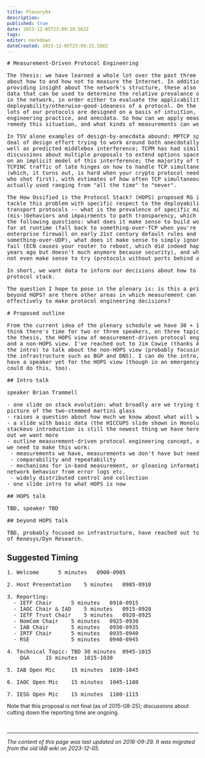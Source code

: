 ```yaml
---
title: Plenary94
description: 
published: true
date: 2023-12-05T23:09:19.562Z
tags: 
editor: markdown
dateCreated: 2023-12-05T23:09:15.588Z
---
```


<pre>
# Measurement-Driven Protocol Engineering

The thesis: we have learned a whole lot over the past three decades 
about how to and how not to measure the Internet. In addition to 
providing insight about the network's structure, these also generate 
data that can be used to determine the relative prevalance of behaviors 
in the network, in order either to evaluate the applicability/
deployability/otherwise-good-ideaness of a protocol. On the other hand, 
lots of our protocols are designed on a basis of intuition, good 
engineering practice, and anecdata. So how can we apply measurement to 
remedy this situation, and what kinds of measurements can we lean on?

In TSV alone examples of design-by-anecdata abound: MPTCP spent a great 
deal of design effort trying to work around both anecdotally-observed as 
well as predicted middlebox interference; TCPM has had similar 
discussions about multiple proposals to extend options space each built 
on an implicit model of this interference; the majority of the technical 
TCPINC traffic of late hinges on how to handle TCP simultaneous open 
(which, it turns out, is hard when your crypto protocol needs to know 
who shot first), with estimates of how often TCP simultaneous open is 
actually used ranging from "all the time" to "never".

The How Ossified is the Protocol Stack? (HOPS) proposed RG is looking to 
tackle this problem with specific respect to the deployability of new 
transport protocols -- what is the prevalence of specific middlebox 
(mis-)behaviors and impairments to path transparency, which turns into 
the following questions: what does it make sense to build workarounds 
for at runtime (fall back to something-over-TCP when you're inside an 
enterprise firewall on early 21st century default rules and blocks 
something-over-UDP), what does it make sense to simply ignore and let 
fail (ECN causes your router to reboot, which did indeed happen fifteen 
years ago but doesn't much anymore because security), and what does it 
not even make sense to try (protocols without ports behind a NAPT box).

In short, we want data to inform our decisions about how to evolve the 
protocol stack.

The question I hope to pose in the plenary is: is this a principle 
beyond HOPS? are there other areas in which measurement can be used more 
effectively to make protocol engineering decisions?

# Proposed outline

From the current idea of the plenary schedule we have 30 + 15 minutes. I 
think there's time for two or three speakers, on three topics: intro to 
the thesis, the HOPS view of measurement-driven protocol engineering, 
and a non-HOPS view. I've reached out to Jim Cowie (thanks Andrew for 
the intro) to talk about the non-HOPS view (probably focusing on bits of 
the infrastructure such as BGP and DNS). I can do the intro, and don't 
have a speaker yet for the HOPS view (though in an emergency, though, I 
could do this, too).

## Intro talk

speaker Brian Trammell

- one slide on stack evolution: what broadly are we trying to do, 
picture of the two-stemmed martini glass
- raises a question about how much we know about what will work
- a slide with basic data (the HICCUPS slide shown in Honolulu's 
stackevo introduction is still the newest thing we have here) -- point 
out we want more
- outline measurement-driven protocol engineering concept, and the parts 
we need to make this work:
 - measurements we have, measurements we don't have but need
 - comparability and repeatability
 - mechanisms for in-band measurement, or gleaning information on 
network behavior from error logs etc.
 - widely distributed control and collection
- one slide intro to what HOPS is now

## HOPS talk

TBD, speaker TBD

## beyond HOPS talk

TBD, probably focused on infrastructure, have reached out to Jim Cowie 
of Renesys/Dyn Research.
</pre>

## Suggested Timing

<pre>
1. Welcome		5 minutes	0900-0905

2. Host Presentation	5 minutes	0905-0910

3. Reporting: 
  - IETF Chair		5 minutes	0910-0915
  - IAOC Chair & IAD	5 minutes	0915-0920
  - IETF Trust Chair	5 minutes	0920-0925
  - NomCom Chair	5 minutes	0925-0930
  - IAB Chair		5 minutes	0930-0935
  - IRTF Chair		5 minutes	0935-0940
  - RSE		        5 minutes	0940-0945

4. Technical Topic: TBD	30 minutes	0945-1015
	Q&A		15 minutes	1015-1030

5. IAB Open Mic		15 minutes	1030-1045

6. IAOC Open Mic	15 minutes	1045-1100

7. IESG Open Mic	15 minutes	1100-1115
</pre>

Note that this proposal is not final (as of 2015-08-25); discussions about cutting down the reporting time are ongoing.

&nbsp;
&nbsp;
&nbsp;

---

*The content of this page was last updated on 2016-09-29. It was migrated from the old IAB wiki on 2023-12-05.*